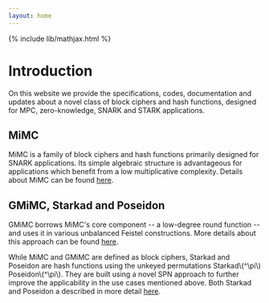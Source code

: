 ```yaml
---
layout: home
---
```


{% include lib/mathjax.html %}

# Introduction
On this website we provide the specifications, codes, documentation and updates about a novel class of block ciphers and hash functions, designed for MPC, zero-knowledge, SNARK and STARK applications. 

## MiMC
MiMC is a family of block ciphers and hash functions primarily designed for SNARK applications. Its simple algebraic structure is advantageous for applications which benefit from a low multiplicative complexity. Details about MiMC can be found [here](https://hadesmimc.github.io/mimc/).

## GMiMC, Starkad and Poseidon
GMiMC borrows MiMC's core component -- a low-degree round function -- and uses it in various unbalanced Feistel constructions. More details about this approach can be found [here](https://hadesmimc.github.io/gmimc/).

While MiMC and GMiMC are defined as block ciphers, Starkad and Poseidon are hash functions using the unkeyed permutations Starkad\\(^\pi\\) Poseidon\\(^\pi\\). They are built using a novel SPN approach to further improve the applicability in the use cases mentioned above. Both Starkad and Poseidon a described in more detail [here](https://hadesmimc.github.io/starkadposeidon/).

